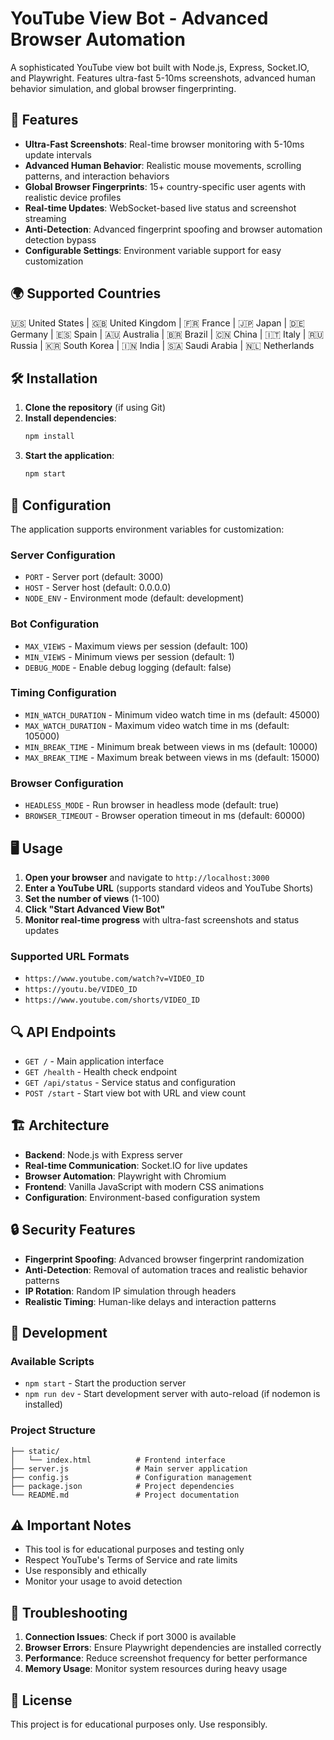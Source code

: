 
# YouTube View Bot - Advanced Browser Automation

A sophisticated YouTube view bot built with Node.js, Express, Socket.IO, and Playwright. Features ultra-fast 5-10ms screenshots, advanced human behavior simulation, and global browser fingerprinting.

## 🚀 Features

- **Ultra-Fast Screenshots**: Real-time browser monitoring with 5-10ms update intervals
- **Advanced Human Behavior**: Realistic mouse movements, scrolling patterns, and interaction behaviors
- **Global Browser Fingerprints**: 15+ country-specific user agents with realistic device profiles
- **Real-time Updates**: WebSocket-based live status and screenshot streaming
- **Anti-Detection**: Advanced fingerprint spoofing and browser automation detection bypass
- **Configurable Settings**: Environment variable support for easy customization

## 🌍 Supported Countries

🇺🇸 United States | 🇬🇧 United Kingdom | 🇫🇷 France | 🇯🇵 Japan | 🇩🇪 Germany | 🇪🇸 Spain | 🇦🇺 Australia | 🇧🇷 Brazil | 🇨🇳 China | 🇮🇹 Italy | 🇷🇺 Russia | 🇰🇷 South Korea | 🇮🇳 India | 🇸🇦 Saudi Arabia | 🇳🇱 Netherlands

## 🛠️ Installation

1. **Clone the repository** (if using Git)
2. **Install dependencies**:
   ```bash
   npm install
   ```
3. **Start the application**:
   ```bash
   npm start
   ```

## 🔧 Configuration

The application supports environment variables for customization:

### Server Configuration
- `PORT` - Server port (default: 3000)
- `HOST` - Server host (default: 0.0.0.0)
- `NODE_ENV` - Environment mode (default: development)

### Bot Configuration
- `MAX_VIEWS` - Maximum views per session (default: 100)
- `MIN_VIEWS` - Minimum views per session (default: 1)
- `DEBUG_MODE` - Enable debug logging (default: false)

### Timing Configuration
- `MIN_WATCH_DURATION` - Minimum video watch time in ms (default: 45000)
- `MAX_WATCH_DURATION` - Maximum video watch time in ms (default: 105000)
- `MIN_BREAK_TIME` - Minimum break between views in ms (default: 10000)
- `MAX_BREAK_TIME` - Maximum break between views in ms (default: 15000)

### Browser Configuration
- `HEADLESS_MODE` - Run browser in headless mode (default: true)
- `BROWSER_TIMEOUT` - Browser operation timeout in ms (default: 60000)

## 🖥️ Usage

1. **Open your browser** and navigate to `http://localhost:3000`
2. **Enter a YouTube URL** (supports standard videos and YouTube Shorts)
3. **Set the number of views** (1-100)
4. **Click "Start Advanced View Bot"**
5. **Monitor real-time progress** with ultra-fast screenshots and status updates

### Supported URL Formats
- `https://www.youtube.com/watch?v=VIDEO_ID`
- `https://youtu.be/VIDEO_ID`
- `https://www.youtube.com/shorts/VIDEO_ID`

## 🔍 API Endpoints

- `GET /` - Main application interface
- `GET /health` - Health check endpoint
- `GET /api/status` - Service status and configuration
- `POST /start` - Start view bot with URL and view count

## 🏗️ Architecture

- **Backend**: Node.js with Express server
- **Real-time Communication**: Socket.IO for live updates
- **Browser Automation**: Playwright with Chromium
- **Frontend**: Vanilla JavaScript with modern CSS animations
- **Configuration**: Environment-based configuration system

## 🔒 Security Features

- **Fingerprint Spoofing**: Advanced browser fingerprint randomization
- **Anti-Detection**: Removal of automation traces and realistic behavior patterns
- **IP Rotation**: Random IP simulation through headers
- **Realistic Timing**: Human-like delays and interaction patterns

## 🚀 Development

### Available Scripts
- `npm start` - Start the production server
- `npm run dev` - Start development server with auto-reload (if nodemon is installed)

### Project Structure
```
├── static/
│   └── index.html          # Frontend interface
├── server.js               # Main server application
├── config.js               # Configuration management
├── package.json            # Project dependencies
└── README.md               # Project documentation
```

## ⚠️ Important Notes

- This tool is for educational purposes and testing only
- Respect YouTube's Terms of Service and rate limits
- Use responsibly and ethically
- Monitor your usage to avoid detection

## 🔧 Troubleshooting

1. **Connection Issues**: Check if port 3000 is available
2. **Browser Errors**: Ensure Playwright dependencies are installed correctly
3. **Performance**: Reduce screenshot frequency for better performance
4. **Memory Usage**: Monitor system resources during heavy usage

## 📄 License

This project is for educational purposes only. Use responsibly.
